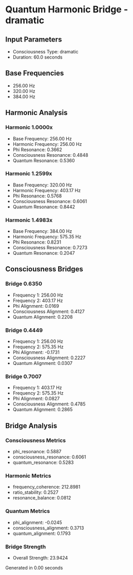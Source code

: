 # Quantum Harmonic Bridge - dramatic

## Input Parameters
- Consciousness Type: dramatic
- Duration: 60.0 seconds

## Base Frequencies
- 256.00 Hz
- 320.00 Hz
- 384.00 Hz

## Harmonic Analysis

### Harmonic 1.0000x
- Base Frequency: 256.00 Hz
- Harmonic Frequency: 256.00 Hz
- Phi Resonance: 0.3662
- Consciousness Resonance: 0.4848
- Quantum Resonance: 0.5360

### Harmonic 1.2599x
- Base Frequency: 320.00 Hz
- Harmonic Frequency: 403.17 Hz
- Phi Resonance: 0.5768
- Consciousness Resonance: 0.6061
- Quantum Resonance: 0.8442

### Harmonic 1.4983x
- Base Frequency: 384.00 Hz
- Harmonic Frequency: 575.35 Hz
- Phi Resonance: 0.8231
- Consciousness Resonance: 0.7273
- Quantum Resonance: 0.2047

## Consciousness Bridges

### Bridge 0.6350
- Frequency 1: 256.00 Hz
- Frequency 2: 403.17 Hz
- Phi Alignment: 0.0169
- Consciousness Alignment: 0.4127
- Quantum Alignment: 0.2208

### Bridge 0.4449
- Frequency 1: 256.00 Hz
- Frequency 2: 575.35 Hz
- Phi Alignment: -0.1731
- Consciousness Alignment: 0.2227
- Quantum Alignment: 0.0307

### Bridge 0.7007
- Frequency 1: 403.17 Hz
- Frequency 2: 575.35 Hz
- Phi Alignment: 0.0827
- Consciousness Alignment: 0.4785
- Quantum Alignment: 0.2865

## Bridge Analysis

### Consciousness Metrics
- phi_resonance: 0.5887
- consciousness_resonance: 0.6061
- quantum_resonance: 0.5283

### Harmonic Metrics
- frequency_coherence: 212.8981
- ratio_stability: 0.2527
- resonance_balance: 0.0812

### Quantum Metrics
- phi_alignment: -0.0245
- consciousness_alignment: 0.3713
- quantum_alignment: 0.1793

### Bridge Strength
- Overall Strength: 23.9424

Generated in 0.00 seconds
